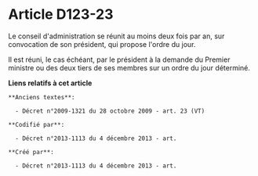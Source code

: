 # Article D123-23

Le conseil d'administration se réunit au moins deux fois par an, sur convocation de son président, qui propose l'ordre du
jour.

Il est réuni, le cas échéant, par le président à la demande du Premier ministre ou des deux tiers de ses membres sur un ordre
du jour déterminé.

**Liens relatifs à cet article**

	**Anciens textes**:

	  - Décret n°2009-1321 du 28 octobre 2009 - art. 23 (VT)

	**Codifié par**:

	  - Décret n°2013-1113 du 4 décembre 2013 - art.

	**Créé par**:

	  - Décret n°2013-1113 du 4 décembre 2013 - art.
